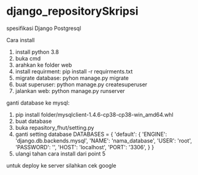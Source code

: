 # django_repositorySkripsi
spesifikasi
Django
Postgresql

Cara install
1. install python 3.8
2. buka cmd
3. arahkan ke folder web
4. install requirment: pip install -r requirments.txt
5. migrate database:
   pyhon manage.py migrate
6. buat superuser:
   python manage.py createsuperuser
7. jalankan web:
   python manage.py runserver

ganti database ke mysql:
1. pip install folder/mysqlclient-1.4.6-cp38-cp38-win_amd64.whl
2. buat database
3. buka repasitory_fhut/setting.py 
4. ganti setting database
DATABASES = {
   'default': {
      'ENGINE': 'django.db.backends.mysql',
      'NAME': 'nama_database',
      'USER': 'root',
      'PASSWORD': '',
      'HOST': 'localhost',
      'PORT': '3306',
   }
}
5. ulangi tahan cara install dari point 5

untuk deploy ke server silahkan cek google

